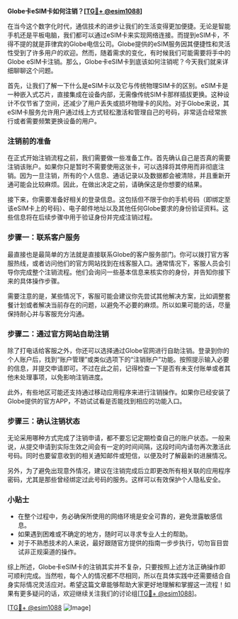 **Globe卡eSIM卡如何注销？[[TG💪+ @esim1088](https://t.me/s/esim1088)]**

在当今这个数字化时代，通信技术的进步让我们的生活变得更加便捷。无论是智能手机还是平板电脑，我们都可以通过eSIM卡来实现网络连接。而提到eSIM卡，不得不提的就是菲律宾的Globe电信公司。Globe提供的eSIM服务因其便捷性和灵活性受到了许多用户的欢迎。然而，随着需求的变化，有时候我们可能需要将手中的Globe eSIM卡注销。那么，Globe卡eSIM卡到底该如何注销呢？今天我们就来详细聊聊这个问题。

首先，让我们了解一下什么是eSIM卡以及它与传统物理SIM卡的区别。eSIM卡是一种嵌入式芯片，直接集成在设备内部，无需像传统SIM卡那样插拔更换。这种设计不仅节省了空间，还减少了用户丢失或损坏物理卡的风险。对于Globe来说，其eSIM卡服务允许用户通过线上方式轻松激活和管理自己的号码，非常适合经常旅行或者需要频繁更换设备的用户。

### 注销前的准备

在正式开始注销流程之前，我们需要做一些准备工作。首先确认自己是否真的需要注销该账户。如果你只是暂时不需要使用这张卡，可以选择将其停用而非彻底注销。因为一旦注销，所有的个人信息、通话记录以及数据都会被清除，并且重新开通可能会比较麻烦。因此，在做出决定之前，请确保这是你想要的结果。

接下来，你需要准备好相关的登录信息。这包括但不限于你的手机号码（即绑定至该eSIM卡上的号码）、电子邮件地址以及其他任何Globe要求的身份验证资料。这些信息将在后续步骤中用于验证身份并完成注销过程。

### 步骤一：联系客户服务

最直接也是最简单的方法就是直接联系Globe的客户服务部门。你可以拨打官方客服热线，或者访问他们的官方网站找到在线客服入口。通常情况下，客服人员会引导你完成整个注销流程。他们会询问一些基本信息来核实你的身份，并告知你接下来的具体操作步骤。

需要注意的是，某些情况下，客服可能会建议你先尝试其他解决方案，比如调整套餐计划或者解决当前存在的问题，以避免不必要的麻烦。所以如果可能的话，尽量保持耐心并与客服充分沟通。

### 步骤二：通过官方网站自助注销

除了打电话给客服之外，你还可以选择通过Globe官网进行自助注销。登录到你的个人账户后，找到“账户管理”或类似选项下的“注销账户”功能。按照提示输入必要的信息，并提交申请即可。不过在此之前，记得检查一下是否有未支付账单或者其他未处理事项，以免影响注销进度。

此外，有些地区可能还支持通过移动应用程序来进行注销操作。如果你已经安装了Globe提供的官方APP，不妨试试看是否能找到相应的功能入口。

### 步骤三：确认注销状态

无论采用哪种方式完成了注销申请，都不要忘记定期检查自己的账户状态。一般来说，从提交申请到实际生效之间会有一定的时间间隔，这段时间内请勿再次激活此号码。同时也要留意收到的相关通知邮件或短信，以便及时了解最新的进展情况。

另外，为了避免出现意外情况，建议在注销完成后立即更改所有相关联的应用程序密码，尤其是那些曾经绑定过此号码的服务。这样可以有效保护个人隐私安全。

### 小贴士

- 在整个过程中，务必确保所使用的网络环境是安全可靠的，避免泄露敏感信息。
- 如果遇到困难或不确定的地方，随时可以寻求专业人士的帮助。
- 对于不熟悉技术的人来说，最好跟随官方提供的指南一步步执行，切勿盲目尝试非正规渠道的操作。

综上所述，Globe卡eSIM卡的注销其实并不复杂，只要按照上述方法正确操作即可顺利完成。当然啦，每个人的情况都不尽相同，所以在具体实践中还需要结合自身实际情况灵活应对。希望这篇文章能够帮助大家更好地理解和掌握这一流程！如果有更多疑问的话，欢迎继续关注我们的讨论组[[TG💪+ @esim1088](https://t.me/s/esim1088)]。

[[TG💪+ @esim1088](https://t.me/s/esim1088) ![Image](https://i.postimg.cc/4NQfJmqS/Snipaste-2025-05-13-00-14-12.png)]